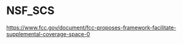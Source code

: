 # NSF_SCS

https://www.fcc.gov/document/fcc-proposes-framework-facilitate-supplemental-coverage-space-0
